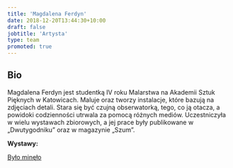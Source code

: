 ```yaml
---
title: 'Magdalena Ferdyn'
date: 2018-12-20T13:44:30+10:00
draft: false
jobtitle: 'Artysta'
type: team
promoted: true
---
```


## Bio

Magdalena Ferdyn jest studentką IV roku Malarstwa na Akademii Sztuk Pięknych w Katowicach. Maluje oraz tworzy instalacje, które bazują na zdjęciach detali. Stara się być czujną obserwatorką, tego, co ją otacza, a powidoki codzienności utrwala za pomocą różnych mediów. Uczestniczyła w wielu wystawach zbiorowych, a jej prace były publikowane w „Dwutygodniku” oraz w magazynie „Szum”.

**Wystawy:**

[Było minęło](/wystawy/bylo-minelo)
